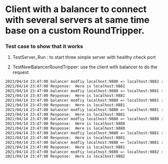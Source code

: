 # Client with a balancer to connect with  several servers at same time base on a custom RoundTripper.

### Test case to show that it works

1. TestServer_Run : to start three simple server with healthy check port
   
2. TestNewBalancerRoundTripper: use the client with balancer to do the request

```bash
2021/04/14 23:47:00 balancer modfiy localhost:9880 => localhost:9882 : GET http://localhost:9880/name
2021/04/14 23:47:00 Response:  Here is localhost:9882
2021/04/14 23:47:00 balancer modfiy localhost:9880 => localhost:9881 : GET http://localhost:9880/name
2021/04/14 23:47:00 Response:  Here is localhost:9881
2021/04/14 23:47:00 balancer modfiy localhost:9880 => localhost:9881 : GET http://localhost:9880/name
2021/04/14 23:47:00 Response:  Here is localhost:9881
2021/04/14 23:47:00 balancer modfiy localhost:9880 => localhost:9881 : GET http://localhost:9880/name
2021/04/14 23:47:00 Response:  Here is localhost:9881
2021/04/14 23:47:00 balancer modfiy localhost:9880 => localhost:9880 : GET http://localhost:9880/name
2021/04/14 23:47:00 Response:  Here is localhost:9880
2021/04/14 23:47:00 Response:  Here is localhost:9880
2021/04/14 23:47:00 balancer modfiy localhost:9880 => localhost:9881 : GET http://localhost:9880/name
2021/04/14 23:47:00 Response:  Here is localhost:9881
2021/04/14 23:47:00 balancer modfiy localhost:9880 => localhost:9881 : GET http://localhost:9880/name
2021/04/14 23:47:00 Response:  Here is localhost:9881
2021/04/14 23:47:00 balancer modfiy localhost:9880 => localhost:9882 : GET http://localhost:9880/name
2021/04/14 23:47:00 Response:  Here is localhost:9882
```


